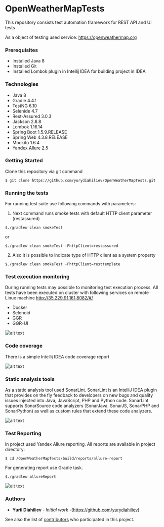 # OpenWeatherMapTests

This repository consists test automation framework for REST API and UI tests

As a object of testing used service: https://openweathermap.org

### Prerequisites

- Installed Java 8
- Installed Git
- Installed Lombok plugin in Intellij IDEA for building project in IDEA

### Technologies

- Java 8
- Gradle 4.4.1
- TestNG 6.10
- Selenide 4.7
- Rest-Assured 3.0.3
- Jackson 2.8.8
- Lombok 1.16.14
- Spring Boot 1.5.9.RELEASE
- Spring Web 4.3.8.RELEASE
- Mockito 1.6.4
- Yandex Allure 2.5

### Getting Started
Clone this repository via git command
```
$ git clone https://github.com/yurydiahiliev/OpenWeatherMapTests.git
```

### Running the tests
For running test suite use following commands with parameters:

1. Next command runs smoke tests with default HTTP client parameter (restassured)
```
$./gradlew clean smokeTest
```
or
```
$./gradlew clean smokeTest -PhttpClient=restassured
```
2. Also it is possible to indicate type of HTTP client as a system property
```
$./gradlew clean smokeTest -PhttpClient=resttemplate
```

### Test execution monitoring

During running tests may possible to monitoring test execution process. All tests have been executed on cluster with following  services on remote Linux machine http://35.229.91.161:8082/#/
* Docker
* Selenoid
* GGR
* GGR-UI

![alt text](https://i.imgur.com/Y4MzVYq.png)


### Code coverage

There is a simple Intellij IDEA code coverage report

![alt text](https://i.imgur.com/cthU2n3.png)

### Static analysis tools

As a static analysis tool used SonarLint. SonarLint is an IntelliJ IDEA plugin that provides on the fly feedback to developers on new bugs and quality issues injected into Java, JavaScript, PHP and Python code. SonarLint supports SonarSource code analyzers (SonarJava, SonarJS, SonarPHP and SonarPython) as well as custom rules that extend these code analyzers.

![alt text](https://i.imgur.com/BVGhTPz.png)

### Test Reporting
In project used Yandex Allure reporting. All reports are available in project directory:
```
$ cd /OpenWeatherMapTests/build/reports/allure-report
```
For generating report use Gradle task.
```
$./gradlew allureReport
```

![alt text](https://i.imgur.com/vxWoDEo.png)

### Authors

* **Yurii Diahiliev** - *Initial work* -(https://github.com/yurydiahiliev)

See also the list of [contributors](https://github.com/yurydiahiliev/OpenWeatherMapTests/contributors) who participated in this project.
